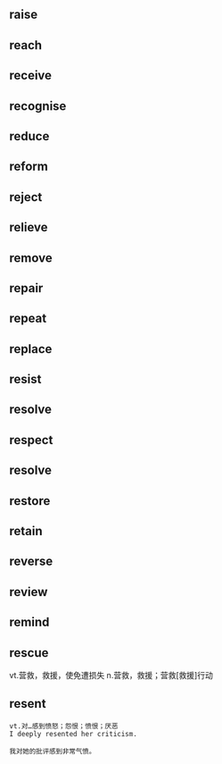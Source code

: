 ## raise
## reach
## receive
## recognise
## reduce
## reform
## reject
## relieve
## remove
## repair
## repeat
## replace
## resist
## resolve
## respect
## resolve
## restore
## retain
## reverse
## review
## remind

## rescue
vt.营救，救援，使免遭损失
n.营救，救援；营救[救援]行动

## resent
```
vt.对…感到愤怒；怨恨；愤恨；厌恶
I deeply resented her criticism.

我对她的批评感到非常气愤。
```
